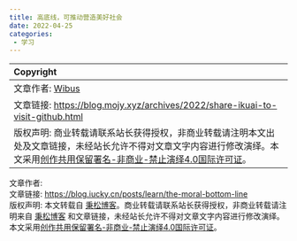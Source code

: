 ```yaml
---
title: 高底线，可推动营造美好社会
date: 2022-04-25
categories:
 - 学习
---
```


| Copyright |
| :-----|
| 文章作者: <a href="mailto:undefined">Wibus</a> |
| 文章链接: <a href="https://blog.mojy.xyz/archives/2022/share-ikuai-to-visit-github.html">https://blog.mojy.xyz/archives/2022/share-ikuai-to-visit-github.html</a> |
| 版权声明: 商业转载请联系站长获得授权，非商业转载请注明本文出处及文章链接，未经站长允许不得对文章文字内容进行修改演绎。本文采用<a href="https://creativecommons.org/licenses/by-nc-nd/4.0/" target="_blank">创作共用保留署名-非商业-禁止演绎4.0国际许可证</a>。 |

<div class="post-copyright__author">
              <span class="post-copyright-meta">文章作者: </span>
              <span class="post-copyright-info"></span>
            </div>
            <div class="post-copyright__type">
              <span class="post-copyright-meta">文章链接: </span>
              <span class="post-copyright-info">
                <a href="https://blog.iucky.cn/posts/learn/the-moral-bottom-line" target="_blank">https://blog.iucky.cn/posts/learn/the-moral-bottom-line</a>
              </span>
            </div>
            <div class="post-copyright__notice">
              <span class="post-copyright-meta">版权声明: </span>
              <span class="post-copyright-info">本文转载自 <a href="https://blog.iucky.cn" target="_blank">秉松博客</a>。商业转载请联系站长获得授权，非商业转载请注明来自 <a href="https://blog.iucky.cn" target="_blank">秉松博客</a> 和文章链接，未经站长允许不得对文章文字内容进行修改演绎。本文采用<a href="https://creativecommons.org/licenses/by-nc-nd/4.0/" target="_blank">创作共用保留署名-非商业-禁止演绎4.0国际许可证</a>。</span>
            </div>
